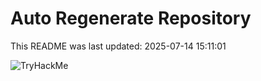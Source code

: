 # Auto Regenerate Repository

This README was last updated: 2025-07-14 15:11:01

 ![TryHackMe](https://tryhackme.com/badge/533634)